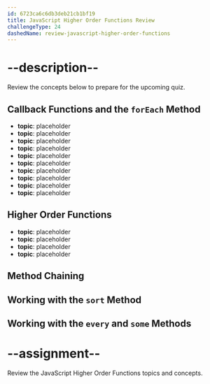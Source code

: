 ```yaml
---
id: 6723ca6c6db3deb21cb1bf19
title: JavaScript Higher Order Functions Review
challengeType: 24
dashedName: review-javascript-higher-order-functions
---
```


# --description--

Review the concepts below to prepare for the upcoming quiz.

## Callback Functions and the `forEach` Method

- **topic**: placeholder
- **topic**: placeholder
- **topic**: placeholder
- **topic**: placeholder
- **topic**: placeholder
- **topic**: placeholder
- **topic**: placeholder
- **topic**: placeholder
- **topic**: placeholder
- **topic**: placeholder

## Higher Order Functions

- **topic**: placeholder
- **topic**: placeholder
- **topic**: placeholder
- **topic**: placeholder


## Method Chaining

## Working with the `sort` Method

## Working with the `every` and `some` Methods

# --assignment--

Review the JavaScript Higher Order Functions topics and concepts.
